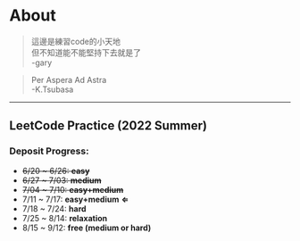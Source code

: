 # About  

>這邊是練習code的小天地  
>但不知道能不能堅持下去就是了  
>-gary  

>Per Aspera Ad Astra  
>-K.Tsubasa  
---
## LeetCode Practice (2022 Summer)
### Deposit Progress:
* ~~6/20 ~ 6/26: **easy**~~
* ~~6/27 ~ 7/03: **medium**~~
* ~~7/04 ~ 7/10: **easy+medium**~~
* 7/11 ~ 7/17: **easy+medium** **&lArr;**
* 7/18 ~ 7/24: **hard**
* 7/25 ~ 8/14: **relaxation**
* 8/15 ~ 9/12: **free (medium or hard)**
